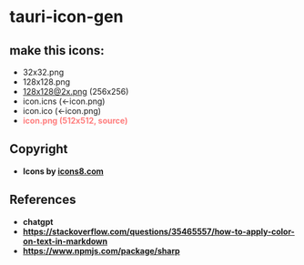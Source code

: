 # tauri-icon-gen

## make this icons:
- 32x32.png
- 128x128.png
- 128x128@2x.png (256x256)
- icon.icns (←icon.png)
- icon.ico (←icon.png)
- <strong><span style="color: rgb(255, 125, 125);">icon.png (512x512, source)<span><strong>

## Copyright
- Icons by <a href="https://icons8.com/icons">icons8.com</a>

## References
- chatgpt
- https://stackoverflow.com/questions/35465557/how-to-apply-color-on-text-in-markdown
- https://www.npmjs.com/package/sharp